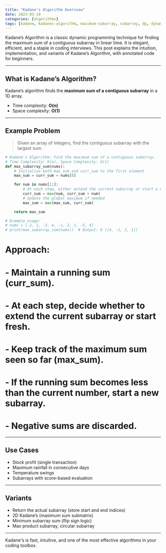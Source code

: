 ```yaml
---
title: "Kadane’s Algorithm Overview"
date: 2023-03-19
categories: [algorithms]
tags: [kadane, kadanes-algorithm, maximum-subarray, subarray, dp, dynamic-programming, algorithms, python, coding-interview, leetcode, tutorial, guide, programming, array, optimization, problem-solving, big-o, time-complexity, stock-profit, max-sum, min-sum, product-subarray, circular-array]
---
```


Kadane’s Algorithm is a classic dynamic programming technique for finding the maximum sum of a contiguous subarray in linear time. It is elegant, efficient, and a staple in coding interviews. This post explains the intuition, implementation, and variants of Kadane’s Algorithm, with annotated code for beginners.

---

## What is Kadane’s Algorithm?

Kadane’s algorithm finds the **maximum sum of a contiguous subarray** in a 1D array.

- Time complexity: **O(n)**
- Space complexity: **O(1)**

---

## Example Problem

> Given an array of integers, find the contiguous subarray with the largest sum.

```python
# Kadane's Algorithm: Find the maximum sum of a contiguous subarray.
# Time Complexity: O(n), Space Complexity: O(1)
def max_subarray_sum(nums):
    # Initialize both max_sum and curr_sum to the first element
    max_sum = curr_sum = nums[0]

    for num in nums[1:]:
        # At each step, either extend the current subarray or start a new one
        curr_sum = max(num, curr_sum + num)
        # Update the global maximum if needed
        max_sum = max(max_sum, curr_sum)

    return max_sum

# Example usage:
# nums = [-2, 1, -3, 4, -1, 2, 1, -5, 4]
# print(max_subarray_sum(nums))  # Output: 6 ([4, -1, 2, 1])
```
# Approach:
# - Maintain a running sum (curr_sum).
# - At each step, decide whether to extend the current subarray or start fresh.
# - Keep track of the maximum sum seen so far (max_sum).
# - If the running sum becomes less than the current number, start a new subarray.
# - Negative sums are discarded.

---

## Use Cases

- Stock profit (single transaction)
- Maximum rainfall in consecutive days
- Temperature swings
- Subarrays with score-based evaluation

---

## Variants

- Return the actual subarray (store start and end indices)
- 2D Kadane’s (maximum sum submatrix)
- Minimum subarray sum (flip sign logic)
- Max product subarray, circular subarray

---

Kadane's is fast, intuitive, and one of the most effective algorithms in your coding toolbox. 